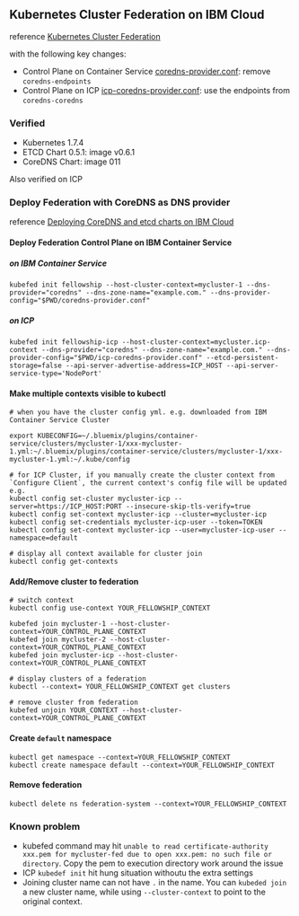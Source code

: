 ## Kubernetes Cluster Federation on IBM Cloud


reference [Kubernetes Cluster Federation](https://kubernetes.io/docs/tasks/federation/set-up-cluster-federation-kubefed/)

with the following key changes:

* Control Plane on Container Service [coredns-provider.conf](coredns-provider.conf): remove `coredns-endpoints`
* Control Plane on ICP [icp-coredns-provider.conf](icp-coredns-provider.conf): use the endpoints from `coredns-coredns`


### Verified 

* Kubernetes 1.7.4
* ETCD Chart 0.5.1: image v0.6.1
* CoreDNS Chart: image  011

Also verified on ICP 

### Deploy Federation with CoreDNS as DNS provider

reference [Deploying CoreDNS and etcd charts on IBM Cloud](../charts/coredns/README.md)

#### Deploy Federation Control Plane on IBM Container Service

##### on IBM Container Service
	
	kubefed init fellowship --host-cluster-context=mycluster-1 --dns-provider="coredns" --dns-zone-name="example.com." --dns-provider-config="$PWD/coredns-provider.conf"
	
##### on ICP

	kubefed init fellowship-icp --host-cluster-context=mycluster.icp-context --dns-provider="coredns" --dns-zone-name="example.com." --dns-provider-config="$PWD/icp-coredns-provider.conf" --etcd-persistent-storage=false --api-server-advertise-address=ICP_HOST --api-server-service-type='NodePort'
	
	
#### Make multiple contexts visible to kubectl

	# when you have the cluster config yml. e.g. downloaded from IBM Container Service Cluster
	
	export KUBECONFIG=~/.bluemix/plugins/container-service/clusters/mycluster-1/xxx-mycluster-1.yml:~/.bluemix/plugins/container-service/clusters/mycluster-1/xxx-mycluster-1.yml:~/.kube/config
	
	# for ICP Cluster, if you manually create the cluster context from `Configure Client`, the current context's config file will be updated
	e.g.
	kubectl config set-cluster mycluster-icp --server=https://ICP_HOST:PORT --insecure-skip-tls-verify=true
	kubectl config set-context mycluster-icp --cluster=mycluster-icp
	kubectl config set-credentials mycluster-icp-user --token=TOKEN
	kubectl config set-context mycluster-icp --user=mycluster-icp-user --namespace=default

	# display all context available for cluster join	
	kubectl config get-contexts
	
	
#### Add/Remove cluster to federation

	# switch context
	kubectl config use-context YOUR_FELLOWSHIP_CONTEXT

	kubefed join mycluster-1 --host-cluster-context=YOUR_CONTROL_PLANE_CONTEXT
	kubefed join mycluster-2 --host-cluster-context=YOUR_CONTROL_PLANE_CONTEXT
	kubefed join mycluster-icp --host-cluster-context=YOUR_CONTROL_PLANE_CONTEXT

	# display clusters of a federation
	kubectl --context= YOUR_FELLOWSHIP_CONTEXT get clusters
	
	# remove cluster from federation
	kubefed unjoin YOUR_CONTEXT --host-cluster-context=YOUR_CONTROL_PLANE_CONTEXT
	
#### Create `default` namespace

	kubectl get namespace --context=YOUR_FELLOWSHIP_CONTEXT
	kubectl create namespace default --context=YOUR_FELLOWSHIP_CONTEXT

#### Remove federation

	kubectl delete ns federation-system --context=YOUR_FELLOWSHIP_CONTEXT


### Known problem


* kubefed command may hit `unable to read certificate-authority xxx.pem for mycluster-fed due to open xxx.pem: no such file or directory`. Copy the pem to execution directory work around the issue
* ICP `kubedef init` hit hung situation withoutu the extra settings
* Joining cluster name can not have `.` in the name. You can `kubeded join` a new cluster name, while using `--cluster-context` to point to the original context.
